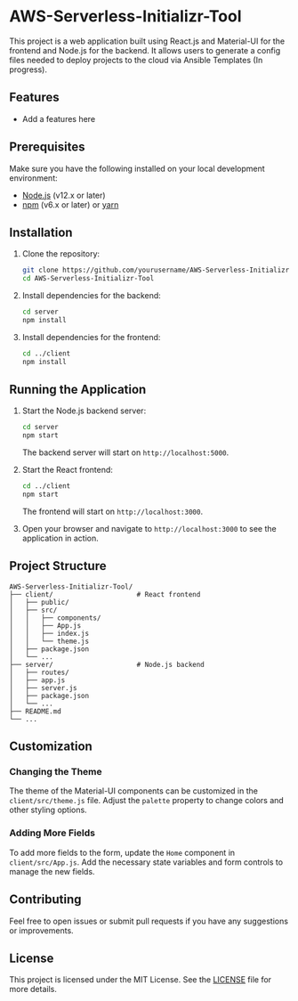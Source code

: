 # AWS-Serverless-Initializr-Tool

This project is a web application built using React.js and Material-UI for the frontend and Node.js for the backend. It allows users to generate a config files needed to deploy projects to the cloud via Ansible Templates (In progress).

## Features

- Add a features here

## Prerequisites

Make sure you have the following installed on your local development environment:

- [Node.js](https://nodejs.org/) (v12.x or later)
- [npm](https://www.npmjs.com/) (v6.x or later) or [yarn](https://yarnpkg.com/)

## Installation

1. Clone the repository:

   ```sh
   git clone https://github.com/yourusername/AWS-Serverless-Initializr-Tool.git
   cd AWS-Serverless-Initializr-Tool
   ```

2. Install dependencies for the backend:

   ```sh
   cd server
   npm install
   ```

3. Install dependencies for the frontend:

   ```sh
   cd ../client
   npm install
   ```

## Running the Application

1. Start the Node.js backend server:

   ```sh
   cd server
   npm start
   ```

   The backend server will start on `http://localhost:5000`.

2. Start the React frontend:

   ```sh
   cd ../client
   npm start
   ```

   The frontend will start on `http://localhost:3000`.

3. Open your browser and navigate to `http://localhost:3000` to see the application in action.

## Project Structure

```
AWS-Serverless-Initializr-Tool/
├── client/                     # React frontend
│   ├── public/
│   ├── src/
│   │   ├── components/
│   │   ├── App.js
│   │   ├── index.js
│   │   └── theme.js
│   ├── package.json
│   └── ...
├── server/                     # Node.js backend
│   ├── routes/
│   ├── app.js
│   ├── server.js
│   ├── package.json
│   └── ...
├── README.md
└── ...
```

## Customization

### Changing the Theme

The theme of the Material-UI components can be customized in the `client/src/theme.js` file. Adjust the `palette` property to change colors and other styling options.

### Adding More Fields

To add more fields to the form, update the `Home` component in `client/src/App.js`. Add the necessary state variables and form controls to manage the new fields.

## Contributing

Feel free to open issues or submit pull requests if you have any suggestions or improvements.

## License

This project is licensed under the MIT License. See the [LICENSE](LICENSE) file for more details.
```
